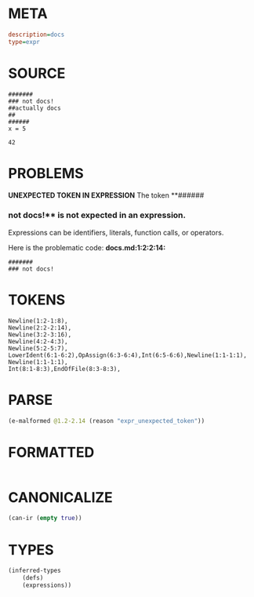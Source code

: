 # META
~~~ini
description=docs
type=expr
~~~
# SOURCE
~~~roc
#######
### not docs!
##actually docs
##
######
x = 5

42
~~~
# PROBLEMS
**UNEXPECTED TOKEN IN EXPRESSION**
The token **######
### not docs!** is not expected in an expression.
Expressions can be identifiers, literals, function calls, or operators.

Here is the problematic code:
**docs.md:1:2:2:14:**
```roc
#######
### not docs!
```


# TOKENS
~~~zig
Newline(1:2-1:8),
Newline(2:2-2:14),
Newline(3:2-3:16),
Newline(4:2-4:3),
Newline(5:2-5:7),
LowerIdent(6:1-6:2),OpAssign(6:3-6:4),Int(6:5-6:6),Newline(1:1-1:1),
Newline(1:1-1:1),
Int(8:1-8:3),EndOfFile(8:3-8:3),
~~~
# PARSE
~~~clojure
(e-malformed @1.2-2.14 (reason "expr_unexpected_token"))
~~~
# FORMATTED
~~~roc

~~~
# CANONICALIZE
~~~clojure
(can-ir (empty true))
~~~
# TYPES
~~~clojure
(inferred-types
	(defs)
	(expressions))
~~~
